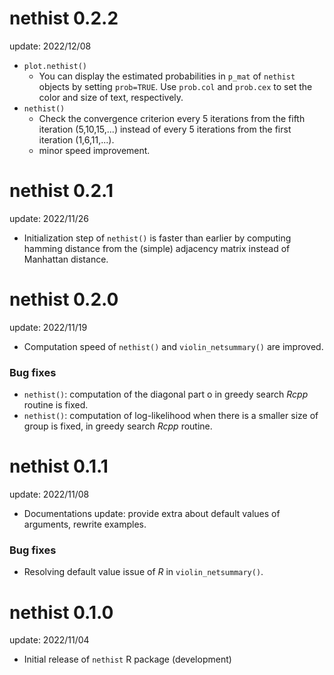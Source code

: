 # nethist 0.2.2

update: 2022/12/08

-   `plot.nethist()`
    -   You can display the estimated probabilities in `p_mat` of `nethist` objects by setting `prob=TRUE`. Use `prob.col` and `prob.cex` to set the color and size of text, respectively.
-   `nethist()`
    -   Check the convergence criterion every 5 iterations from the fifth iteration (5,10,15,...) instead of every 5 iterations from the first iteration (1,6,11,...).
    -   minor speed improvement.

# nethist 0.2.1

update: 2022/11/26

-   Initialization step of `nethist()` is faster than earlier by computing hamming distance from the (simple) adjacency matrix instead of Manhattan distance.

# nethist 0.2.0

update: 2022/11/19

-   Computation speed of `nethist()` and `violin_netsummary()` are improved.

### Bug fixes

-   `nethist()`: computation of the diagonal part o in greedy search *Rcpp* routine is fixed.
-   `nethist()`: computation of log-likelihood when there is a smaller size of group is fixed, in greedy search *Rcpp* routine.

# nethist 0.1.1

update: 2022/11/08

-   Documentations update: provide extra about default values of arguments, rewrite examples.

### Bug fixes

-   Resolving default value issue of *R* in `violin_netsummary()`.

# nethist 0.1.0

update: 2022/11/04

-   Initial release of `nethist` R package (development)
